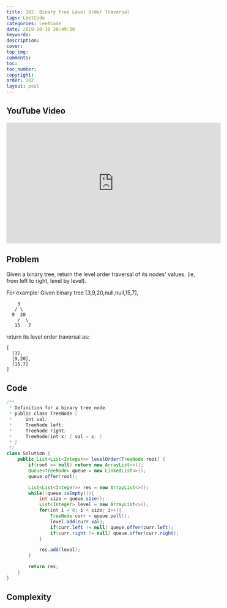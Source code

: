 ```yaml
---
title: 102. Binary Tree Level Order Traversal
tags: LeetCode
categories: LeetCode
date: 2019-10-10 20:49:30
keywords:
description:
cover:
top_img:
comments:
toc:
toc_number:
copyright:
order: 102
layout: post
---
```


## YouTube Video

<iframe width="560" height="315" src="https://www.youtube.com/embed/dRHBcXyCKCY" frameborder="0" allow="accelerometer; autoplay; encrypted-media; gyroscope; picture-in-picture" allowfullscreen></iframe>

## Problem

Given a binary tree, return the level order traversal of its nodes' values. (ie, from left to right, level by level).

For example:
Given binary tree [3,9,20,null,null,15,7],

```
    3
   / \
  9  20
    /  \
   15   7
```

return its level order traversal as:

```
[
  [3],
  [9,20],
  [15,7]
]
```

## Code

```java
/**
 * Definition for a binary tree node.
 * public class TreeNode {
 *     int val;
 *     TreeNode left;
 *     TreeNode right;
 *     TreeNode(int x) { val = x; }
 * }
 */
class Solution {
    public List<List<Integer>> levelOrder(TreeNode root) {
        if(root == null) return new ArrayList<>();
        Queue<TreeNode> queue = new LinkedList<>();
        queue.offer(root);

        List<List<Integer>> res = new ArrayList<>();
        while(!queue.isEmpty()){
            int size = queue.size();
            List<Integer> level = new ArrayList<>();
            for(int i = 0; i < size; i++){
                TreeNode curr = queue.poll();
                level.add(curr.val);
                if(curr.left != null) queue.offer(curr.left);
                if(curr.right != null) queue.offer(curr.right);
            }

            res.add(level);
        }

        return res;
    }
}
```

## Complexity
